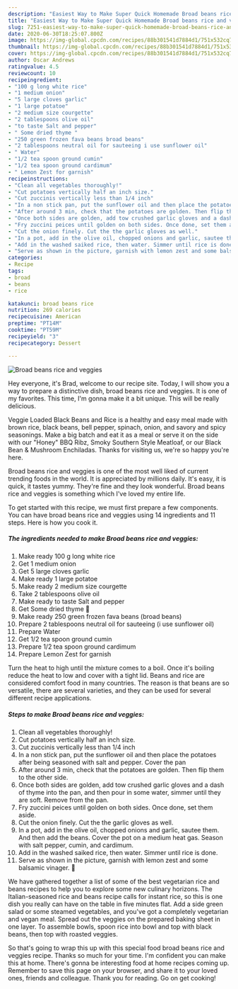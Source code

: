```yaml
---
description: "Easiest Way to Make Super Quick Homemade Broad beans rice and veggies"
title: "Easiest Way to Make Super Quick Homemade Broad beans rice and veggies"
slug: 7251-easiest-way-to-make-super-quick-homemade-broad-beans-rice-and-veggies
date: 2020-06-30T18:25:07.800Z
image: https://img-global.cpcdn.com/recipes/88b301541d7884d1/751x532cq70/broad-beans-rice-and-veggies-recipe-main-photo.jpg
thumbnail: https://img-global.cpcdn.com/recipes/88b301541d7884d1/751x532cq70/broad-beans-rice-and-veggies-recipe-main-photo.jpg
cover: https://img-global.cpcdn.com/recipes/88b301541d7884d1/751x532cq70/broad-beans-rice-and-veggies-recipe-main-photo.jpg
author: Oscar Andrews
ratingvalue: 4.5
reviewcount: 10
recipeingredient:
- "100 g long white rice"
- "1 medium onion"
- "5 large cloves garlic"
- "1 large potatoe"
- "2 medium size courgette"
- "2 tablespoons olive oil"
- "to taste Salt and pepper"
- " Some dried thyme "
- "250 green frozen fava beans broad beans"
- "2 tablespoons neutral oil for sauteeing i use sunflower oil"
- " Water"
- "1/2 tea spoon ground cumin"
- "1/2 tea spoon ground cardimum"
- " Lemon Zest for garnish"
recipeinstructions:
- "Clean all vegetables thoroughly!"
- "Cut potatoes vertically half an inch size."
- "Cut zuccinis vertically less than 1/4 inch"
- "In a non stick pan, put the sunflower oil and then place the potatoes after being seasoned with salt and pepper. Cover the pan"
- "After around 3 min, check that the potatoes are golden. Then flip them to the other side."
- "Once both sides are golden, add tow crushed garlic gloves and a dash of thyme into the pan, and then pour in some water, simmer until they are soft. Remove from the pan."
- "Fry zuccini peices until golden on both sides. Once done, set them aside."
- "Cut the onion finely. Cut the the garlic gloves as well."
- "In a pot, add in the olive oil, chopped onions and garlic, sautee them. And then add the beans. Cover the pot on a medium heat gas. Season with salt pepper, cumin, and cardimum."
- "Add in the washed saiked rice, then water. Simmer until rice is done."
- "Serve as shown in the picture, garnish with lemon zest and some balsamic vinager. 🙂"
categories:
- Recipe
tags:
- broad
- beans
- rice

katakunci: broad beans rice 
nutrition: 269 calories
recipecuisine: American
preptime: "PT14M"
cooktime: "PT59M"
recipeyield: "3"
recipecategory: Dessert

---
```



![Broad beans rice and veggies](https://img-global.cpcdn.com/recipes/88b301541d7884d1/751x532cq70/broad-beans-rice-and-veggies-recipe-main-photo.jpg)

Hey everyone, it's Brad, welcome to our recipe site. Today, I will show you a way to prepare a distinctive dish, broad beans rice and veggies. It is one of my favorites. This time, I'm gonna make it a bit unique. This will be really delicious.

Veggie Loaded Black Beans and Rice is a healthy and easy meal made with brown rice, black beans, bell pepper, spinach, onion, and savory and spicy seasonings. Make a big batch and eat it as a meal or serve it on the side with our &#34;Honey&#34; BBQ Ribz, Smoky Southern Style Meatloaf, or our Black Bean &amp; Mushroom Enchiladas. Thanks for visiting us, we&#39;re so happy you&#39;re here.

Broad beans rice and veggies is one of the most well liked of current trending foods in the world. It is appreciated by millions daily. It's easy, it is quick, it tastes yummy. They're fine and they look wonderful. Broad beans rice and veggies is something which I've loved my entire life.


To get started with this recipe, we must first prepare a few components. You can have broad beans rice and veggies using 14 ingredients and 11 steps. Here is how you cook it.

<!--inarticleads1-->

##### The ingredients needed to make Broad beans rice and veggies:

1. Make ready 100 g long white rice
1. Get 1 medium onion
1. Get 5 large cloves garlic
1. Make ready 1 large potatoe
1. Make ready 2 medium size courgette
1. Take 2 tablespoons olive oil
1. Make ready to taste Salt and pepper
1. Get  Some dried thyme 🙂
1. Make ready 250 green frozen fava beans (broad beans)
1. Prepare 2 tablespoons neutral oil for sauteeing (i use sunflower oil)
1. Prepare  Water
1. Get 1/2 tea spoon ground cumin
1. Prepare 1/2 tea spoon ground cardimum
1. Prepare  Lemon Zest for garnish


Turn the heat to high until the mixture comes to a boil. Once it&#39;s boiling reduce the heat to low and cover with a tight lid. Beans and rice are considered comfort food in many countries. The reason is that beans are so versatile, there are several varieties, and they can be used for several different recipe applications. 

<!--inarticleads2-->

##### Steps to make Broad beans rice and veggies:

1. Clean all vegetables thoroughly!
1. Cut potatoes vertically half an inch size.
1. Cut zuccinis vertically less than 1/4 inch
1. In a non stick pan, put the sunflower oil and then place the potatoes after being seasoned with salt and pepper. Cover the pan
1. After around 3 min, check that the potatoes are golden. Then flip them to the other side.
1. Once both sides are golden, add tow crushed garlic gloves and a dash of thyme into the pan, and then pour in some water, simmer until they are soft. Remove from the pan.
1. Fry zuccini peices until golden on both sides. Once done, set them aside.
1. Cut the onion finely. Cut the the garlic gloves as well.
1. In a pot, add in the olive oil, chopped onions and garlic, sautee them. And then add the beans. Cover the pot on a medium heat gas. Season with salt pepper, cumin, and cardimum.
1. Add in the washed saiked rice, then water. Simmer until rice is done.
1. Serve as shown in the picture, garnish with lemon zest and some balsamic vinager. 🙂


We have gathered together a list of some of the best vegetarian rice and beans recipes to help you to explore some new culinary horizons. The Italian-seasoned rice and beans recipe calls for instant rice, so this is one dish you really can have on the table in five minutes flat. Add a side green salad or some steamed vegetables, and you&#39;ve got a completely vegetarian and vegan meal. Spread out the veggies on the prepared baking sheet in one layer. To assemble bowls, spoon rice into bowl and top with black beans, then top with roasted veggies. 

So that's going to wrap this up with this special food broad beans rice and veggies recipe. Thanks so much for your time. I'm confident you can make this at home. There's gonna be interesting food at home recipes coming up. Remember to save this page on your browser, and share it to your loved ones, friends and colleague. Thank you for reading. Go on get cooking!
